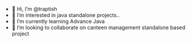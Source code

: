 - 👋 Hi, I’m @traptish
- 👀 I’m interested in java standalone projects.. 
- 🌱 I’m currently learning Advance Java
- 💞️ I’m looking to collaborate on canteen management standalone based project


<!---
traptish/traptish is a ✨ special ✨ repository because its `README.md` (this file) appears on your GitHub profile.
You can click the Preview link to take a look at your changes.
--->
